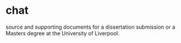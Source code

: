# chat
source and supporting documents for a dissertation submission or a Masters degree at the University of Liverpool.

